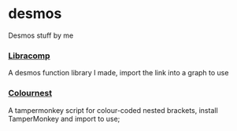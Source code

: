 # desmos
Desmos stuff by me

### [Libracomp](https://www.desmos.com/calculator/cltp7yxtnl)
A desmos function library I made, import the link into a graph to use

### [Colournest](https://raw.githubusercontent.com/SlyceDF/desmos/main/colournest.js)
A tampermonkey script for colour-coded nested brackets, install TamperMonkey and import to use;
